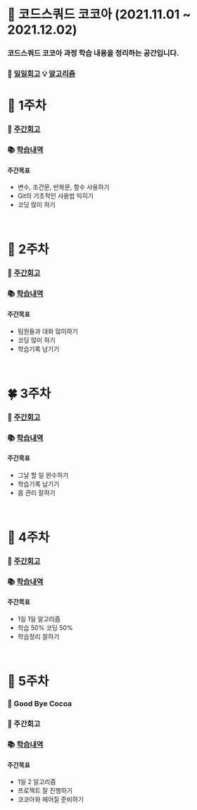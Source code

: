 # 📘 코드스쿼드 코코아 (2021.11.01 ~ 2021.12.02)

### 코드스쿼드 코코아 과정 학습 내용을 정리하는 공간입니다.
### 🌙 [일일회고](https://github.com/nohriter/TIL)  💡 [알고리즘](https://github.com/nohriter/Algorithm)

# 🌱 1주차

### 💭 [주간회고](https://github.com/nohriter/TIL/blob/main/21.11/211105.md)
### 📚 [학습내역](https://github.com/nohriter/codesquad-cocoa2021/tree/main/src/contents/week1)


#### 주간목표
- 변수, 조건문, 반복문, 함수 사용하기
- Git의 기초적인 사용법 익히기
- 코딩 많이 하기

<br>

# 🌿 2주차

### 💭 [주간회고](https://github.com/nohriter/TIL/blob/main/21.11/211112.md)
### 📚 [학습내역](https://github.com/nohriter/codesquad-cocoa2021/tree/main/src/contents/week2)

#### 주간목표
- 팀원들과 대화 많이하기
- 코딩 많이 하기
- 학습기록 남기기

<br>

# 🍀 3주차

### 💭 [주간회고](https://github.com/nohriter/TIL/blob/main/21.11/211119.md)
### 📚 [학습내역](https://github.com/nohriter/codesquad-cocoa2021/tree/main/src/contents/week3)


#### 주간목표
- 그날 할 일 완수하기
- 학습기록 남기기
- 몸 관리 잘하기

<br>

# 🍁 4주차

### 💭 [주간회고](https://github.com/nohriter/TIL/blob/main/21.11/211126.md)
### 📚 [학습내역](https://github.com/nohriter/codesquad-cocoa2021/tree/main/src/contents/week4)


#### 주간목표
- 1일 1일 알고리즘
- 학습 50% 코딩 50%
- 학습정리 잘하기

<br>

# 🍂 5주차
### 👋 Good Bye Cocoa
### 💭 주간회고
### 📚 [학습내역](https://github.com/nohriter/codesquad-cocoa2021/tree/main/src/contents/week5)

#### 주간목표
- 1일 2 알고리즘
- 프로젝트 잘 진행하기
- 코코아와 헤어질 준비하기



